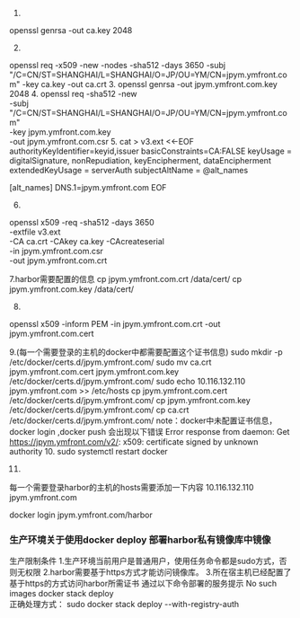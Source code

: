 


1.

openssl genrsa -out ca.key 2048

2.

 openssl req -x509 -new -nodes -sha512 -days 3650 -subj "/C=CN/ST=SHANGHAI/L=SHANGHAI/O=JP/OU=YM/CN=jpym.ymfront.com" -key ca.key -out ca.crt
3.
openssl genrsa -out jpym.ymfront.com.key 2048
4.
openssl req -sha512 -new \
    -subj "/C=CN/ST=SHANGHAI/L=SHANGHAI/O=JP/OU=YM/CN=jpym.ymfront.com" \
    -key jpym.ymfront.com.key \
    -out jpym.ymfront.com.csr
5.
cat > v3.ext <<-EOF
authorityKeyIdentifier=keyid,issuer
basicConstraints=CA:FALSE
keyUsage = digitalSignature, nonRepudiation, keyEncipherment, dataEncipherment
extendedKeyUsage = serverAuth
subjectAltName = @alt_names

[alt_names]
DNS.1=jpym.ymfront.com
EOF

6.
openssl x509 -req -sha512 -days 3650 \
-extfile v3.ext \
-CA ca.crt -CAkey ca.key -CAcreateserial \
-in jpym.ymfront.com.csr \
-out jpym.ymfront.com.crt

7.harbor需要配置的信息
cp jpym.ymfront.com.crt /data/cert/
cp jpym.ymfront.com.key /data/cert/

8.
openssl x509 -inform PEM -in jpym.ymfront.com.crt -out jpym.ymfront.com.cert

9.(每一个需要登录的主机的docker中都需要配置这个证书信息)
sudo mkdir -p /etc/docker/certs.d/jpym.ymfront.com/
sudo mv ca.crt jpym.ymfront.com.cert jpym.ymfront.com.key /etc/docker/certs.d/jpym.ymfront.com/
sudo echo 10.116.132.110 jpym.ymfront.com >> /etc/hosts
cp jpym.ymfront.com.cert /etc/docker/certs.d/jpym.ymfront.com/
cp jpym.ymfront.com.key /etc/docker/certs.d/jpym.ymfront.com/
cp ca.crt /etc/docker/certs.d/jpym.ymfront.com/
	note：docker中未配置证书信息，docker login ,docker push 会出现以下错误
		Error response from daemon: Get https://jpym.ymfront.com/v2/: x509: certificate signed by unknown authority
10.
sudo systemctl restart docker


11.
每一个需要登录harbor的主机的hosts需要添加一下内容
10.116.132.110 jpym.ymfront.com 


docker login jpym.ymfront.com/harbor


### 生产环境关于使用docker deploy 部署harbor私有镜像库中镜像
生产限制条件
	1.生产环境当前用户是普通用户，使用任务命令都是sudo方式，否则无权限
	2.harbor需要基于https方式才能访问镜像库。
	3.所在宿主机已经配置了基于https的方式访问harbor所需证书
通过以下命令部署的服务提示 No such images
 docker stack deploy  
正确处理方式：
	sudo docker stack deploy --with-registry-auth
